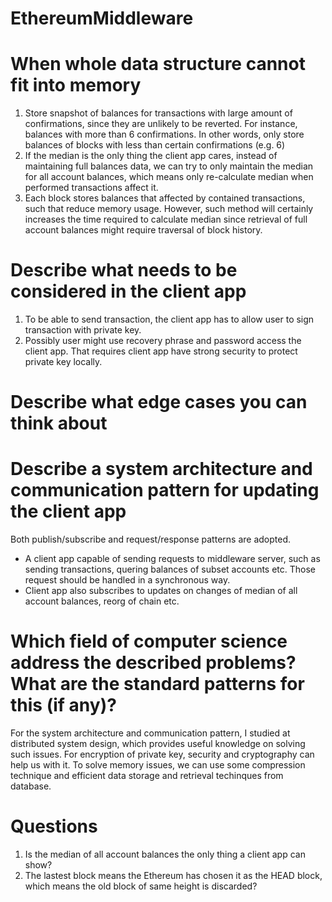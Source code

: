 # EthereumMiddleware

# When whole data structure cannot fit into memory
1. Store snapshot of balances for transactions with large amount of confirmations, since they are unlikely to be reverted. For instance, balances with more than 6 confirmations. In other words, only store balances of blocks with less than certain confirmations (e.g. 6)
2. If the median is the only thing the client app cares, instead of maintaining full balances data, we can try to only maintain the median for all account balances, which means only re-calculate median when performed transactions affect it.
3. Each block stores balances that affected by contained transactions, such that reduce memory usage. However, such method will certainly increases the time required to calculate median since retrieval of full account balances might require traversal of block history.

# Describe what needs to be considered in the client app
1. To be able to send transaction, the client app has to allow user to sign transaction with private key.
2. Possibly user might use recovery phrase and password access the client app. That requires client app have strong security to protect private key locally.

# Describe what edge cases you can think about



# Describe a system architecture and communication pattern for updating the client app
Both publish/subscribe and request/response patterns are adopted.
- A client app capable of sending requests to middleware server, such as sending transactions, quering balances of subset accounts etc. Those request should be handled in a synchronous way.
- Client app also subscribes to updates on changes of median of all account balances, reorg of chain etc.


# Which field of computer science address the described problems? What are the standard patterns for this (if any)?
For the system architecture and communication pattern, I studied at distributed system design, which provides useful knowledge on solving such issues.
For encryption of private key, security and cryptography can help us with it.
To solve memory issues, we can use some compression technique and efficient data storage and retrieval techinques from database.


# Questions
1. Is the median of all account balances the only thing a client app can show?
2. The lastest block means the Ethereum has chosen it as the HEAD block, which means the old block of same height is discarded?


